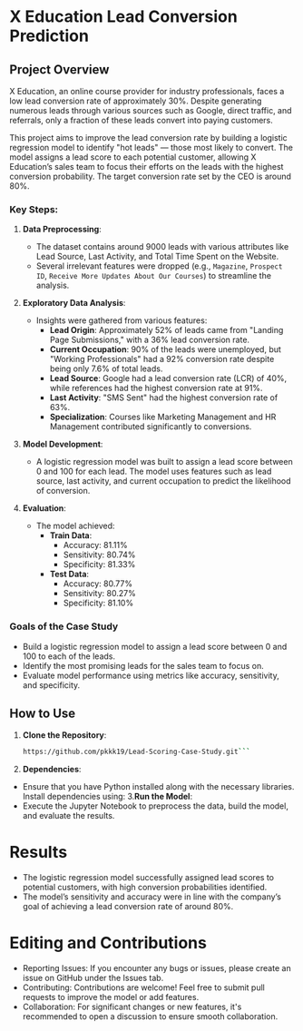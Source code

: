 # X Education Lead Conversion Prediction

## Project Overview

X Education, an online course provider for industry professionals, faces a low lead conversion rate of approximately 30%. Despite generating numerous leads through various sources such as Google, direct traffic, and referrals, only a fraction of these leads convert into paying customers.

This project aims to improve the lead conversion rate by building a logistic regression model to identify "hot leads" — those most likely to convert. The model assigns a lead score to each potential customer, allowing X Education’s sales team to focus their efforts on the leads with the highest conversion probability. The target conversion rate set by the CEO is around 80%.

### Key Steps:

1. **Data Preprocessing**:
   - The dataset contains around 9000 leads with various attributes like Lead Source, Last Activity, and Total Time Spent on the Website.
   - Several irrelevant features were dropped (e.g., `Magazine`, `Prospect ID`, `Receive More Updates About Our Courses`) to streamline the analysis.
   
2. **Exploratory Data Analysis**:
   - Insights were gathered from various features:
     - **Lead Origin**: Approximately 52% of leads came from "Landing Page Submissions," with a 36% lead conversion rate.
     - **Current Occupation**: 90% of the leads were unemployed, but "Working Professionals" had a 92% conversion rate despite being only 7.6% of total leads.
     - **Lead Source**: Google had a lead conversion rate (LCR) of 40%, while references had the highest conversion rate at 91%.
     - **Last Activity**: "SMS Sent" had the highest conversion rate of 63%.
     - **Specialization**: Courses like Marketing Management and HR Management contributed significantly to conversions.

3. **Model Development**:
   - A logistic regression model was built to assign a lead score between 0 and 100 for each lead. The model uses features such as lead source, last activity, and current occupation to predict the likelihood of conversion.

4. **Evaluation**:
   - The model achieved:
     - **Train Data**:
       - Accuracy: 81.11%
       - Sensitivity: 80.74%
       - Specificity: 81.33%
     - **Test Data**:
       - Accuracy: 80.77%
       - Sensitivity: 80.27%
       - Specificity: 81.10%

### Goals of the Case Study

- Build a logistic regression model to assign a lead score between 0 and 100 to each of the leads.
- Identify the most promising leads for the sales team to focus on.
- Evaluate model performance using metrics like accuracy, sensitivity, and specificity.

## How to Use

1. **Clone the Repository**:
   ```bash
   https://github.com/pkkk19/Lead-Scoring-Case-Study.git```
   
2. **Dependencies**:
  - Ensure that you have Python installed along with the necessary libraries. Install dependencies using:
3.**Run the Model**:
  - Execute the Jupyter Notebook to preprocess the data, build the model, and evaluate the results.

# Results

  - The logistic regression model successfully assigned lead scores to potential customers, with high   conversion probabilities identified.
  - The model’s sensitivity and accuracy were in line with the company’s goal of achieving a lead conversion rate of around 80%.

# Editing and Contributions
  - Reporting Issues: If you encounter any bugs or issues, please create an issue on GitHub under the Issues tab.
  - Contributing: Contributions are welcome! Feel free to submit pull requests to improve the model or add features.
  - Collaboration: For significant changes or new features, it's recommended to open a discussion to ensure smooth collaboration.
